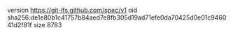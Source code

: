 version https://git-lfs.github.com/spec/v1
oid sha256:de1e80b1c41757b84aed7e8fb305d19ad71efe0da70425d0e01c946041d2f81f
size 8783
